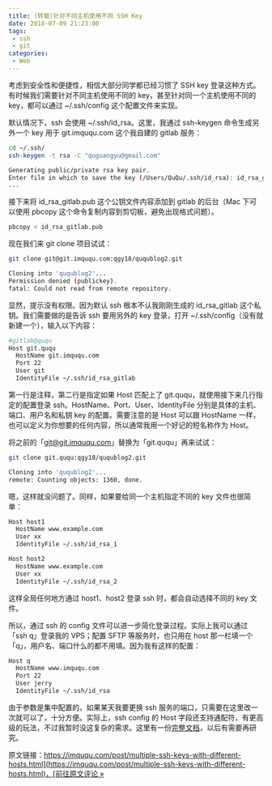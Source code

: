 ```yaml
---
title: (转载)针对不同主机使用不同 SSH Key
date: 2018-07-09 21:23:00
tags:
 - ssh
 - git
categories:
 - Web
---
```




考虑到安全性和便捷性，相信大部分同学都已经习惯了 SSH key 登录这种方式。有时候我们需要针对不同主机使用不同的 key，甚至针对同一个主机使用不同的 key，都可以通过 ~/.ssh/config 这个配置文件来实现。<!--more-->

默认情况下，ssh 会使用 ~/.ssh/id_rsa。这里，我通过 ssh-keygen 命令生成另外一个 key 用于 git.imququ.com 这个我自建的 gitlab 服务：

```bash
cd ~/.ssh/
ssh-keygen -t rsa -C "quguangyu@gmail.com"

Generating public/private rsa key pair.
Enter file in which to save the key (/Users/QuQu/.ssh/id_rsa): id_rsa_gitlab
...
```

接下来将 id\_rsa\_gitlab.pub 这个公钥文件内容添加到 gitlab 的后台（Mac 下可以使用 pbcopy 这个命令复制内容到剪切板，避免出现格式问题）。

```bash
pbcopy < id_rsa_gitlab.pub
```

现在我们来 git clone 项目试试：

```bash
git clone git@git.imququ.com:qgy18/ququblog2.git

Cloning into 'ququblog2'...
Permission denied (publickey).
fatal: Could not read from remote repository.
```

显然，提示没有权限。因为默认 ssh 根本不认我刚刚生成的 id\_rsa\_gitlab 这个私钥。我们需要做的是告诉 ssh 要用另外的 key 登录，打开 ~/.ssh/config（没有就新建一个），输入以下内容：

```bash
#gitlab@ququ
Host git.ququ
  HostName git.imququ.com
  Port 22
  User git
  IdentityFile ~/.ssh/id_rsa_gitlab
```

第一行是注释，第二行是指定如果 Host 匹配上了 git.ququ，就使用接下来几行指定的配置登录 ssh。HostName、Port、User、IdentityFile 分别是具体的主机、端口、用户名和私钥 key 的配置。需要注意的是 Host 可以跟 HostName 一样，也可以定义为你想要的任何内容，所以通常我用一个好记的短名称作为 Host。

将之前的「git@git.imququ.com」替换为「git.ququ」再来试试：

```bash
git clone git.ququ:qgy18/ququblog2.git

Cloning into 'ququblog2'...
remote: Counting objects: 1360, done.
```

嗯，这样就没问题了。同样，如果要给同一个主机指定不同的 key 文件也很简单：

```bash
Host host1
  HostName www.example.com
  User xx
  IdentityFile ~/.ssh/id_rsa_1

Host host2
  HostName www.example.com
  User xx
  IdentityFile ~/.ssh/id_rsa_2
```

这样全局任何地方通过 host1、host2 登录 ssh 时，都会自动选择不同的 key 文件。

所以，通过 ssh 的 config 文件可以进一步简化登录过程。实际上我可以通过「ssh q」登录我的 VPS；配置 SFTP 等服务时，也只用在 host 那一栏填一个「q」，用户名、端口什么的都不用填。因为我有这样的配置：

```bash
Host q
  HostName www.imququ.com
  Port 22
  User jerry
  IdentityFile ~/.ssh/id_rsa
```

由于参数是集中配置的，如果某天我要更换 ssh 服务的端口，只需要在这里改一次就可以了，十分方便。实际上，ssh config 的 Host 字段还支持通配符，有更高级的玩法，不过我暂时没这复杂的需求。这里有一份[完整文档](http://www.openbsd.org/cgi-bin/man.cgi/OpenBSD-current/man5/ssh_config.5?query=ssh_config&arch=i386)，以后有需要再研究。

原文链接：[https://imququ.com/post/multiple-ssh-keys-with-different-hosts.html](https://imququ.com/post/multiple-ssh-keys-with-different-hosts.html)，[前往原文评论 »](https://imququ.com/post/multiple-ssh-keys-with-different-hosts.html#comments)